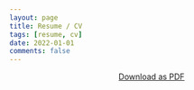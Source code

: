 ```yaml
---
layout: page
title: Resume / CV
tags: [resume, cv]
date: 2022-01-01
comments: false
---
```


<p align="center">
<a id="raw-url" href="https://raw.githubusercontent.com/cadovid/cadovid.github.io/master/CV_David_Camino.pdf">Download as PDF</a>
</p>
